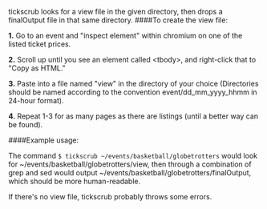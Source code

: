 tickscrub looks for a view file in the given directory, then drops a finalOutput file in that same directory.
####To create the view file:

**1.** Go to an event and "inspect element" within chromium on one of the listed ticket prices.

**2.** Scroll up until you see an element called &lt;tbody&gt;, and right-click that to "Copy as HTML."

**3.** Paste into a file named "view" in the directory of your choice (Directories should be named according to the convention event/dd_mm_yyyy_hhmm in 24-hour format).

**4.** Repeat 1-3 for as many pages as there are listings (until a better way can be found).

####Example usage:

The command ```$ tickscrub ~/events/basketball/globetrotters```
would look for ~/events/basketball/globetrotters/view, then through a combination of grep and sed
would output ~/events/basketball/globetrotters/finalOutput, which should be more human-readable.

If there's no view file, tickscrub probably throws some errors.
